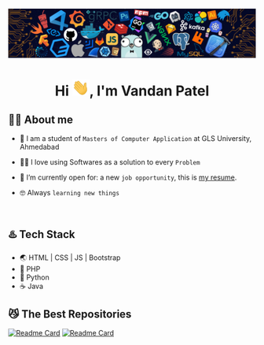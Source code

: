 
![Github Banner](https://github.com/Jaydeep-Yadav/Jaydeep-Yadav/blob/main/banner.png)


<div align="center">
<h1 align="center">Hi <img width="35" src="https://github.com/1999AZZAR/1999AZZAR/blob/main/resources/img/waving.gif">, I'm Vandan Patel</h1>
<h4 align="center"></h4>
</div>


## :sassy_man:  About me
- :school: I am a student of `Masters of Computer Application` at GLS University, Ahmedabad  
- :technologist: I love using Softwares as a solution to every `Problem`

- :thinking: I’m currently open for: a new `job opportunity`, this is [my resume](https://drive.google.com/file/d/1L_cqeoD0dQXzAlpymvqIEvNYRG6FXlR2/view?usp=sharing).
- :nerd_face: Always `learning new things`

<br>

## :hotsprings: Tech Stack
- :earth_asia: HTML | CSS | JS | Bootstrap
- :elephant: PHP
- :snake: Python
- :coffee: Java

## :smirk_cat: The Best Repositories
[![Readme Card](https://github-readme-stats.vercel.app/api/pin/?username=vandanpatell&repo=StockinfoBot-Telegram&theme=dracula)](https://github.com/VandanPatell/StockinfoBot-Telegram)
[![Readme Card](https://github-readme-stats.vercel.app/api/pin/?username=vandanpatell&repo=FeesPaymentUsingBlockchain&theme=dracula)](https://github.com/VandanPatell/FeesPaymentUsingBlockchain)

<!--
**VandanPatell/VandanPatell** is a ✨ _special_ ✨ repository because its `README.md` (this file) appears on your GitHub profile.

Here are some ideas to get you started:

- 🔭 I’m currently working on ...
- 🌱 I’m currently learning ...
- 👯 I’m looking to collaborate on ...
- 🤔 I’m looking for help with ...
- 💬 Ask me about ...
- 📫 How to reach me: ...
- 😄 Pronouns: ...
- ⚡ Fun fact: ...
-->

